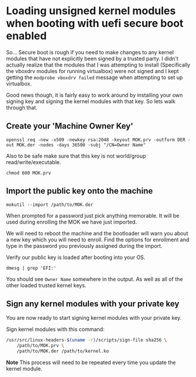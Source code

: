 Loading unsigned kernel modules when booting with uefi secure boot enabled
==========================================================================

So... Secure boot is rough if you need to make changes to any kernel modules
that have not explicitly been signed by a trusted party. I didn't actually
realize that the modules that I was attempting to install (Specifically the
vboxdrv modules for running virtualbox) were not signed and I kept getting the
`modprobe vboxdrv failed` message when attempting to set up virtualbox.

Good news though, it is fairly easy to work around by installing your own
signing key and signing the kernel modules with that key. So lets walk through
that.

Create your 'Machine Owner Key'
-------------------------------

`openssl req -new -x509 -newkey rsa:2048 -keyout MOK.prv -outform DER -out MOK.der -nodes -days 36500 -subj "/CN=Owner Name"`

Also to be safe make sure that this key is not world/group
read/write/executable.

`chmod 600 MOK.prv`

Import the public key onto the machine
--------------------------------------

`mokutil --import /path/to/MOK.der`

When prompted for a password just pick anything memorable. It will be used
during enrolling the MOK we have just imported.

We will need to reboot the machine and the bootloader will warn you about a new
key which you will need to enroll. Find the options for enrollment and type in
the password you previously assigned during the import.

Verify our public key is loaded after booting into your OS.

`dmesg | grep 'EFI:'`

You should see `Owner Name` somewhere in the output. As well as all of the other
loaded trusted kernel keys.

Sign any kernel modules with your private key
---------------------------------------------

You are now ready to start signing kernel modules with your private key.

Sign kernel modules with this command:

```sh
/usr/src/linux-headers-$(uname -r)/scripts/sign-file sha256 \
    /path/to/MOK.prv \
    /path/to/MOK.der /path/to/kernel.ko
```

**Note** This process will need to be repeated every time you update the kernel module.
